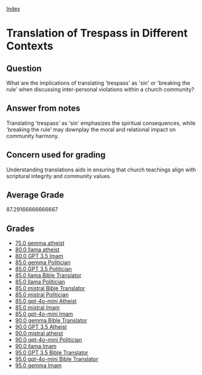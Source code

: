 
[Index](../../index.md)
# Translation of Trespass in Different Contexts
## Question
What are the implications of translating 'trespass' as 'sin' or 'breaking the rule' when discussing inter-personal violations within a church community?

## Answer from notes
Translating 'trespass' as 'sin' emphasizes the spiritual consequences, while 'breaking the rule' may downplay the moral and relational impact on community harmony.

## Concern used for grading
Understanding translations aids in ensuring that church teachings align with scriptural integrity and community values.

## Average Grade
87.29166666666667

## Grades
 * [75.0 gemma atheist](../answers/gemma_atheist/Translation_of_Trespass_in_Different_Contexts.md)
 * [80.0 llama atheist](../answers/llama_atheist/Translation_of_Trespass_in_Different_Contexts.md)
 * [80.0 GPT 3.5 Imam](../answers/GPT_3.5_Imam/Translation_of_Trespass_in_Different_Contexts.md)
 * [85.0 gemma Politician](../answers/gemma_Politician/Translation_of_Trespass_in_Different_Contexts.md)
 * [85.0 GPT 3.5 Politician](../answers/GPT_3.5_Politician/Translation_of_Trespass_in_Different_Contexts.md)
 * [85.0 llama Bible Translator](../answers/llama_Bible_Translator/Translation_of_Trespass_in_Different_Contexts.md)
 * [85.0 llama Politician](../answers/llama_Politician/Translation_of_Trespass_in_Different_Contexts.md)
 * [85.0 mistral Bible Translator](../answers/mistral_Bible_Translator/Translation_of_Trespass_in_Different_Contexts.md)
 * [85.0 mistral Politician](../answers/mistral_Politician/Translation_of_Trespass_in_Different_Contexts.md)
 * [85.0 gpt-4o-mini Atheist](../answers/gpt-4o-mini_Atheist/Translation_of_Trespass_in_Different_Contexts.md)
 * [85.0 mistral Imam](../answers/mistral_Imam/Translation_of_Trespass_in_Different_Contexts.md)
 * [85.0 gpt-4o-mini Imam](../answers/gpt-4o-mini_Imam/Translation_of_Trespass_in_Different_Contexts.md)
 * [90.0 gemma Bible Translator](../answers/gemma_Bible_Translator/Translation_of_Trespass_in_Different_Contexts.md)
 * [90.0 GPT 3.5 Atheist](../answers/GPT_3.5_Atheist/Translation_of_Trespass_in_Different_Contexts.md)
 * [90.0 mistral atheist](../answers/mistral_atheist/Translation_of_Trespass_in_Different_Contexts.md)
 * [90.0 gpt-4o-mini Politician](../answers/gpt-4o-mini_Politician/Translation_of_Trespass_in_Different_Contexts.md)
 * [90.0 llama Imam](../answers/llama_Imam/Translation_of_Trespass_in_Different_Contexts.md)
 * [95.0 GPT 3.5 Bible Translator](../answers/GPT_3.5_Bible_Translator/Translation_of_Trespass_in_Different_Contexts.md)
 * [95.0 gpt-4o-mini Bible Translator](../answers/gpt-4o-mini_Bible_Translator/Translation_of_Trespass_in_Different_Contexts.md)
 * [95.0 gemma Imam](../answers/gemma_Imam/Translation_of_Trespass_in_Different_Contexts.md)
